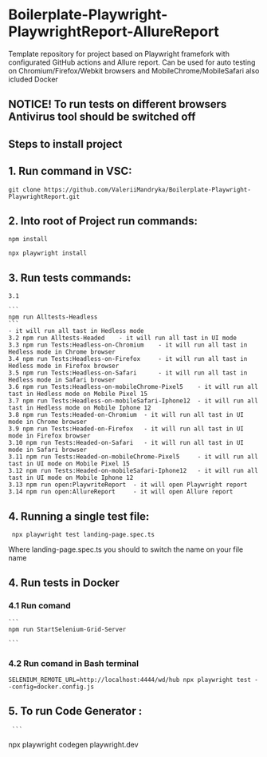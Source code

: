 # Boilerplate-Playwright-PlaywrightReport-AllureReport
Template repository for project based on Playwright framefork with configurated GitHub actions and Allure report. Can be used for auto testing on Chromium/Firefox/Webkit browsers and MobileChrome/MobileSafari also icluded Docker

 ##                                 NOTICE! To run tests on different browsers Antivirus tool should be switched off 

## Steps to install project

## 1. Run command in VSC:

```
git clone https://github.com/ValeriiMandryka/Boilerplate-Playwright-PlaywrightReport.git

```
## 2. Into root of Project run commands:
```
npm install

npx playwright install

```
## 3. Run tests commands:
    3.1  
  
    ```
    npm run Alltests-Headless
    ```
    - it will run all tast in Hedless mode
    3.2 npm run Alltests-Headed    - it will run all tast in UI mode
    3.3 npm run Tests:Headless-on-Chromium    - it will run all tast in Hedless mode in Chrome browser
    3.4 npm run Tests:Headless-on-Firefox     - it will run all tast in Hedless mode in Firefox browser
    3.5 npm run Tests:Headless-on-Safari      - it will run all tast in Hedless mode in Safari browser
    3.6 npm run Tests:Headless-on-mobileChrome-Pixel5    - it will run all tast in Hedless mode on Mobile Pixel 15
    3.7 npm run Tests:Headless-on-mobileSafari-Iphone12  - it will run all tast in Hedless mode on Mobile Iphone 12
    3.8 npm run Tests:Headed-on-Chromium  - it will run all tast in UI mode in Chrome browser
    3.9 npm run Tests:Headed-on-Firefox   - it will run all tast in UI mode in Firefox browser
    3.10 npm run Tests:Headed-on-Safari   - it will run all tast in UI mode in Safari browser
    3.11 npm run Tests:Headed-on-mobileChrome-Pixel5     - it will run all tast in UI mode on Mobile Pixel 15
    3.12 npm run Tests:Headed-on-mobileSafari-Iphone12   - it will run all tast in UI mode on Mobile Iphone 12
    3.13 npm run open:PlaywriteReport  - it will open Playwright report
    3.14 npm run open:AllureReport     - it will open Allure report

## 4. Running a single test file:
   ```
    npx playwright test landing-page.spec.ts

   ```
   Where landing-page.spec.ts you should to switch the name on your file name 
   
## 4. Run tests in Docker
   ### 4.1 Run comand
    
    ```
    npm run StartSelenium-Grid-Server

    ```
   ### 4.2 Run comand in Bash terminal
  
   ```
   SELENIUM_REMOTE_URL=http://localhost:4444/wd/hub npx playwright test --config=docker.config.js

   ```
  ## 5. To run Code Generator :
     ```
   npx playwright codegen playwright.dev

   ```
